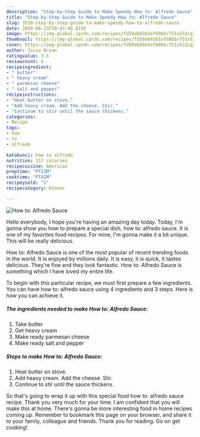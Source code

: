 ```yaml
---
description: "Step-by-Step Guide to Make Speedy How to: Alfredo Sauce"
title: "Step-by-Step Guide to Make Speedy How to: Alfredo Sauce"
slug: 3518-step-by-step-guide-to-make-speedy-how-to-alfredo-sauce
date: 2020-06-13T10:43:48.819Z
image: https://img-global.cpcdn.com/recipes/fd50ab93b3af60bb/751x532cq70/how-to-alfredo-sauce-recipe-main-photo.jpg
thumbnail: https://img-global.cpcdn.com/recipes/fd50ab93b3af60bb/751x532cq70/how-to-alfredo-sauce-recipe-main-photo.jpg
cover: https://img-global.cpcdn.com/recipes/fd50ab93b3af60bb/751x532cq70/how-to-alfredo-sauce-recipe-main-photo.jpg
author: Josie Bryan
ratingvalue: 3.5
reviewcount: 4
recipeingredient:
- " butter"
- " heavy cream"
- " parmesan cheese"
- " salt and pepper"
recipeinstructions:
- "Heat butter on stove."
- "Add heavy cream. Add the cheese. Stir."
- "Continue to stir until the sauce thickens."
categories:
- Recipe
tags:
- how
- to
- alfredo

katakunci: how to alfredo 
nutrition: 157 calories
recipecuisine: American
preptime: "PT13M"
cooktime: "PT42M"
recipeyield: "1"
recipecategory: Dinner

---
```



![How to: Alfredo Sauce](https://img-global.cpcdn.com/recipes/fd50ab93b3af60bb/751x532cq70/how-to-alfredo-sauce-recipe-main-photo.jpg)

Hello everybody, I hope you're having an amazing day today. Today, I'm gonna show you how to prepare a special dish, how to: alfredo sauce. It is one of my favorites food recipes. For mine, I'm gonna make it a bit unique. This will be really delicious.

How to: Alfredo Sauce is one of the most popular of recent trending foods in the world. It is enjoyed by millions daily. It is easy, it is quick, it tastes delicious. They're fine and they look fantastic. How to: Alfredo Sauce is something which I have loved my entire life.




To begin with this particular recipe, we must first prepare a few ingredients. You can have how to: alfredo sauce using 4 ingredients and 3 steps. Here is how you can achieve it.

<!--inarticleads1-->

##### The ingredients needed to make How to: Alfredo Sauce:

1. Take  butter
1. Get  heavy cream
1. Make ready  parmesan cheese
1. Make ready  salt and pepper




<!--inarticleads2-->

##### Steps to make How to: Alfredo Sauce:

1. Heat butter on stove.
1. Add heavy cream. Add the cheese. Stir.
1. Continue to stir until the sauce thickens.




So that's going to wrap it up with this special food how to: alfredo sauce recipe. Thank you very much for your time. I am confident that you will make this at home. There's gonna be more interesting food in home recipes coming up. Remember to bookmark this page on your browser, and share it to your family, colleague and friends. Thank you for reading. Go on get cooking!
